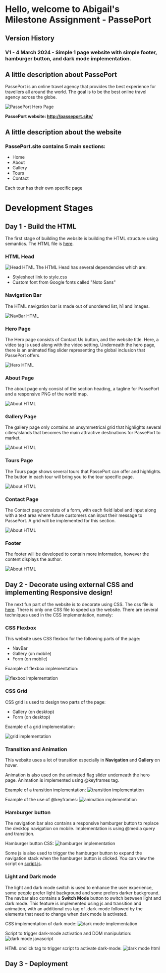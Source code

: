 # Hello, welcome to Abigail's Milestone Assignment - PassePort

## Version History
### V1 - 4 March 2024 - Simple 1 page website with simple footer, hamburger button, and dark mode implementation.

## A little description about PassePort

PassePort is an online travel agency that provides the best experience for travellers all around the world. The goal is to be the best online travel agency across the globe. 

![PassePort Hero Page](/readme-images/passeport-homepage.png)

**PassePort website: http://passeport.site/**

## A little description about the website

### PassePort.site contains 5 main sections:

- Home
- About
- Gallery
- Tours
- Contact

Each tour has their own specific page


# Development Stages

## Day 1 - Build the HTML

The first stage of building the website is building the HTML structure using semantics. The HTML file is [here](/html/index.html).

### HTML Head
![Head HTML](/readme-images/html-head.png)
The HTML Head has several dependencies which are:

- Stylesheet link to style.css
- Custom font from Google fonts called "Noto Sans"

### Navigation Bar

The HTML navigation bar is made out of unordered list, h1 and images. 

![NavBar HTML](/readme-images/html-nav.png)


### Hero Page

The Hero page consists of Contact Us button, and the website title. Here, a video tag is used along with the video setting. Underneath the hero page, there is an animated flag slider representing the global inclusion that PassePort offers.

![Hero HTML](/readme-images/hero-html.png)

### About Page

The about page only consist of the section heading, a tagline for PassePort and a responsive PNG of the world map.

![About HTML](/readme-images/about-html.png)

### Gallery Page

The gallery page only contains an unsymmetrical grid that highlights several cities/islands that becomes the main attractive destinations for PassePort to market.

![About HTML](/readme-images/gallery-html.png)

### Tours Page

The Tours page shows several tours that PassePort can offer and highlights. The button in each tour will bring you to the tour specific page.

![About HTML](/readme-images/tours-html.png)

### Contact Page

The Contact page consists of a form, with each field label and input along with a text area where future customers can input their message to PassePort. A grid will be implemented for this section.

![About HTML](/readme-images/contact-html.png)

### Footer

The footer will be developed to contain more information, however the content displays the author.

![About HTML](/readme-images/footer-html.png)

## Day 2 - Decorate using external CSS and implementing Responsive design!

The next fun part of the website is to decorate using CSS. The css file is [here](/css/style.css). There is only one CSS file to speed up the website. There are several techniques used in the CSS implementation, namely:

### CSS Flexbox
This website uses CSS flexbox for the following parts of the page:

- NavBar
- Gallery (on mobile)
- Form (on mobile)

Example of flexbox implementation:

![flexbox implementation](/readme-images/flexbox-css.png)


### CSS Grid
CSS grid is used to design two parts of the page:
- Gallery (on desktop)
- Form (on desktop)

Example of a grid implementation:

![grid implementation](/readme-images/grid-css.png)


### Transition and Animation
This website uses a lot of transition especially in **Navigation** and **Gallery** on hover. 

Animation is also used on the animated flag slider underneath the hero page. Animation is implemented using @keyframes tag.

Example of a transition implementation: 
![transition implementation](/readme-images/transition-css.png)

Example of the use of @keyframes: 
![animation implementation](/readme-images/keyframes-css.png)


### Hamburger button

The navigation bar also contains a responsive hamburger button to replace the desktop navigation on mobile. Implementation is using @media query and transition. 

Hamburger button CSS:
![hamburger implementation](/readme-images/hamburger-css.png)

Some js is also used to trigger the hamburger button to expand the navigation stack when the hamburger button is clicked. You can view the script on [script.js](/script/script.js).

### Light and Dark mode

The light and dark mode switch is used to enhance the user experience, some people prefer light background and some prefers darker background. The navbar also contains a **Switch Mode** button to switch between light and dark mode. This feature is implemented using js and transition and animation, with an additional css tag of .dark-mode followed by the elements that need to change when dark mode is activated. 

CSS implementation of dark mode:
![dark mode implementation](/readme-images/dark-mode-css.png)

Script to trigger dark-mode activation and DOM manipulation:
![dark mode javascript](/readme-images/darkmode-js.png)

HTML onclick tag to trigger script to activate dark-mode:
![dark mode html](/readme-images/darkmode-html.png)

## Day 3 - Deployment